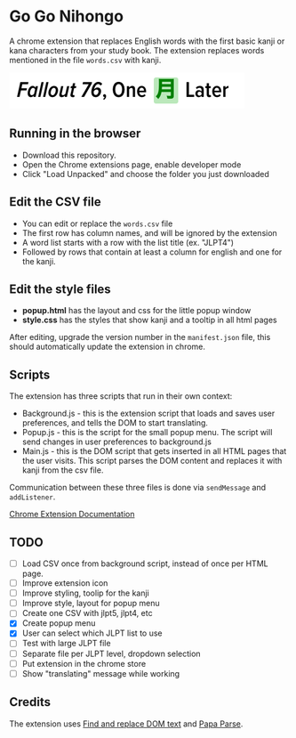 # Go Go Nihongo

A chrome extension that replaces English words with the first basic kanji or kana characters from your study book. 
The extension replaces words mentioned in the file `words.csv` with kanji.

![demo.png](demo.png)

## Running in the browser

- Download this repository. 
- Open the Chrome extensions page, enable developer mode
- Click "Load Unpacked" and choose the folder you just downloaded

## Edit the CSV file

- You can edit or replace the `words.csv` file
- The first row has column names, and will be ignored by the extension
- A word list starts with a row with the list title (ex. "JLPT4")
- Followed by rows that contain at least a column for english and one for the kanji. 

## Edit the style files

- **popup.html** has the layout and css for the little popup window
- **style.css** has the styles that show kanji and a tooltip in all html pages

After editing, upgrade the version number in the `manifest.json` file, this should automatically update the extension in chrome.

## Scripts

The extension has three scripts that run in their own context:

- Background.js - this is the extension script that loads and saves user preferences, and tells the DOM to start translating.
- Popup.js - this is the script for the small popup menu. The script will send changes in user preferences to background.js
- Main.js - this is the DOM script that gets inserted in all HTML pages that the user visits. This script parses the DOM content and replaces it with kanji from the csv file.

Communication between these three files is done via `sendMessage` and `addListener`. 

[Chrome Extension Documentation](https://developer.chrome.com/extensions/getstarted)

## TODO

- [ ] Load CSV once from background script, instead of once per HTML page.
- [ ] Improve extension icon
- [ ] Improve styling, toolip for the kanji
- [ ] Improve style, layout for popup menu
- [ ] Create one CSV with jlpt5, jlpt4, etc
- [x] Create popup menu
- [x] User can select which JLPT list to use
- [ ] Test with large JLPT file
- [ ] Separate file per JLPT level, dropdown selection
- [ ] Put extension in the chrome store
- [ ] Show "translating" message while working

## Credits

The extension uses [Find and replace DOM text](https://github.com/padolsey/findAndReplaceDOMText) and [Papa Parse](https://github.com/mholt/PapaParse).